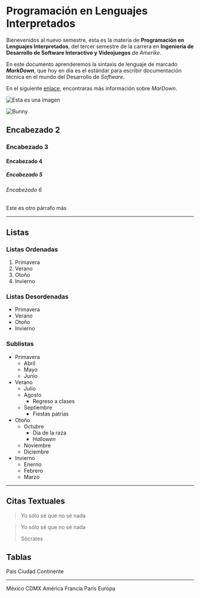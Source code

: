 # Programación en Lenguajes Interpretados

Bienevenidos al nuevo semestre, esta es la materia de **Programación en Lenguajes Interpretados**, del tercer semestre de la carrera en **Ingeniería de Desarrollo de Software Interactivo y Videojuegos** de _Amerike_.

En este documento aprenderemos la sintaxis de lenguaje de marcado _**MarkDown**_, que hoy en día es el estándar para escribir documentación técnica en el mundo del Desarrollo de _Software_.

En el siguiente [enlace](https://jonmircha.com/markdown), encontraras más información sobre _MarDown_.

![Esta es una imagen](https://jonmircha.com/img/blog/this-is-javascript.jpg)

![Bunny](assets/bunny.jpg)

## Encabezado 2

### Encabezado 3

#### Encabezado 4

##### Encabezado 5

###### Encabezado 6

Este es otro párrafo más

---

## Listas

### Listas Ordenadas

1. Primavera
1. Verano
1. Otoño
1. Invierno

### Listas Desordenadas

- Primavera
- Verano
- Otoño
- Invierno

### Sublistas

- Primavera
    - Abril
    - Mayo
    - Junio
- Verano
    - Julio
    - Agosto
        - Regreso a clases
    - Septiembre
        - Fiestas patrias
- Otoño
    - Octubre
        - Día de la raza
        - _Hallowen_
    - Noviembre
    - Diciembre
- Invierno
    - Enerno
    - Febrero
    - Marzo

---

## Citas Textuales

> Yo sólo sé que no sé nada

> Yo sólo sé que no sé nada
>
>Sócrates

## Tablas

País  Ciudad   Continente
------ ------ ---------
México  CDMX  América
Francia  París  Europa